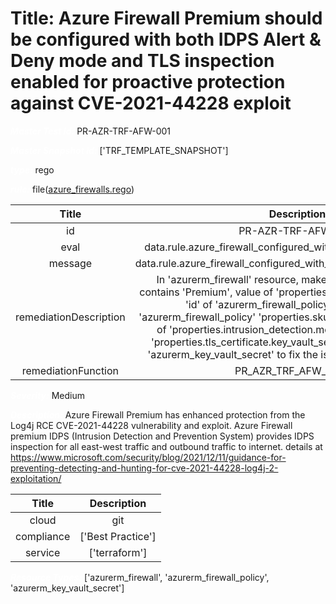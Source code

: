 



# Title: Azure Firewall Premium should be configured with both IDPS Alert & Deny mode and TLS inspection enabled for proactive protection against CVE-2021-44228 exploit


***<font color="white">Master Test Id:</font>*** PR-AZR-TRF-AFW-001

***<font color="white">Master Snapshot Id:</font>*** ['TRF_TEMPLATE_SNAPSHOT']

***<font color="white">type:</font>*** rego

***<font color="white">rule:</font>*** file([azure_firewalls.rego])  
  
  
  
  

|Title|Description|
| :---: | :---: |
|id|PR-AZR-TRF-AFW-001|
|eval|data.rule.azure_firewall_configured_with_idpc_and_tls_inspection|
|message|data.rule.azure_firewall_configured_with_idpc_and_tls_inspection_err|
|remediationDescription|In 'azurerm_firewall' resource, make sure property 'sku_tier' contains 'Premium', value of 'properties.firewall_policy_id' contains 'id' of 'azurerm_firewall_policy'. Also make sure 'azurerm_firewall_policy' 'properties.sku' contains 'Premium', value of 'properties.intrusion_detection.mode' is set to 'Deny' and 'properties.tls_certificate.key_vault_secret_id' has 'id' of target 'azurerm_key_vault_secret' to fix the issue. Visit <a href='https://registry.terraform.io/providers/hashicorp/azurerm/latest/docs/resources/firewall#firewall_policy_id' target='_blank'>here</a> for details.|
|remediationFunction|PR_AZR_TRF_AFW_001.py|


***<font color="white">Severity:</font>*** Medium

***<font color="white">Description:</font>*** Azure Firewall Premium has enhanced protection from the Log4j RCE CVE-2021-44228 vulnerability and exploit. Azure Firewall premium IDPS (Intrusion Detection and Prevention System) provides IDPS inspection for all east-west traffic and outbound traffic to internet. details at https://www.microsoft.com/security/blog/2021/12/11/guidance-for-preventing-detecting-and-hunting-for-cve-2021-44228-log4j-2-exploitation/  
  
  

|Title|Description|
| :---: | :---: |
|cloud|git|
|compliance|['Best Practice']|
|service|['terraform']|


***<font color="white">Resource Types:</font>*** ['azurerm_firewall', 'azurerm_firewall_policy', 'azurerm_key_vault_secret']


[azure_firewalls.rego]: https://github.com/prancer-io/prancer-compliance-test/tree/master/azure/terraform/azure_firewalls.rego
